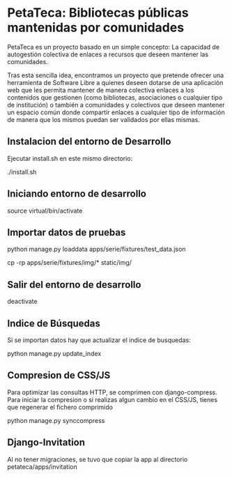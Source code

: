 PetaTeca: Bibliotecas públicas mantenidas por comunidades
=========================================================

PetaTeca es un proyecto basado en un simple concepto: La capacidad de autogestión colectiva de enlaces a recursos que deseen mantener las comunidades.

Tras esta sencilla idea, encontramos un proyecto que pretende ofrecer una herramienta de Software Libre a quienes deseen dotarse de una aplicación web que les permita mantener de manera colectiva enlaces a los contenidos que gestionen (como bibliotecas, asociaciones o cualquier tipo de institución) o también a comunidades y colectivos que deseen mantener un espacio común donde compartir enlaces a cualquier tipo de información de manera que los mismos puedan ser validados por ellas mismas.

Instalacion del entorno de Desarrollo
-------------------------------------

Ejecutar install.sh en este mismo directorio:

  ./install.sh

Iniciando entorno de desarrollo
-------------------------------

  source virtual/bin/activate

Importar datos de pruebas
-------------------------

  python manage.py loaddata apps/serie/fixtures/test_data.json 

  cp -rp apps/serie/fixtures/img/* static/img/

Salir del entorno de desarrollo
-------------------------------

  deactivate

Indice de Búsquedas
-------------------

Si se importan datos hay que actualizar el indice de busquedas:

  python manage.py update_index


Compresion de CSS/JS
-------------------

Para optimizar las consultas HTTP, se comprimen con django-compress. Para iniciar la compresion o si realizas algun cambio en el CSS/JS, tienes que regenerar el fichero comprimido

  python manage.py synccompress


Django-Invitation
-------------------

Al no tener migraciones, se tuvo que copiar la app al directorio petateca/apps/invitation
